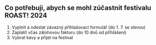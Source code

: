 ## Co potřebuji, abych se mohl zúčastnit festivalu ROAST! 2024

1. Vyplnit a odeslat závazný přihlašovací formulář (do 1. 7. se slevou)
2. Zaplatit včas zálohovou fakturu (do 10 dnů od přihlášení)
3. Vybrat kávy a přijet na festival
